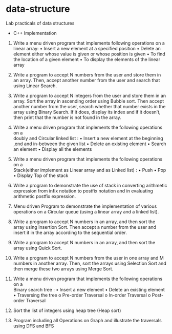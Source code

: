 # data-structure
Lab practicals of data structures
- C++ Implementation

1. Write a menu driven program that implements following operations on a  linear array:
•	Insert a new element at a specified position
•	Delete an element either whose value is given or whose position is given
•	To find the location of a given element
•	To display the elements of the linear array


2. Write a program to accept N numbers from the user and store them in an array. Then, accept another number from the user and search that using Linear Search.


3. Write a program to accept N integers from the user and store them in an array. Sort the array in ascending order using Bubble sort. Then accept another number from the user, search whether that number exists in the array using Binary Search. If it does, display its index and if it doesn’t, then print that the number is not found in the array.


4. Write a menu driven program that implements the following operations on a   
doubly and Circular linked list :
•	Insert a new element at the beginning ,end and in-between the given list
•	Delete an existing element
•	Search an element
•	Display all the elements 


5. Write a menu driven program that implements the following operations on a   
Stack(either implement as Linear array and as Linked list) :
•	Push 
•	Pop  
•	Display Top of the stack


6. Write a program to demonstrate the use of stack in converting arithmetic expression from infix notation to postfix notation and in evaluating arithmetic postfix expression.


7. Menu driven Program to demonstrate the implementation of various operations on a Circular queue (using a linear array and  a linked list).


8. Write a program to accept N numbers in an array, and then sort the array using Insertion Sort. Then accept a number from the user and insert it in the array according to the sequential order.


9. Write a program to accept N numbers in an array, and then sort the array using Quick Sort.


10. Write a program to accept N numbers from the user in one array and M numbers in another array. Then, sort the arrays using Selection Sort and then merge these two arrays using Merge Sort.


11. Write a menu driven program that implements the following operations on a   
Binary search tree :
•	Insert a new element 
•	Delete an existing element
•	Traversing the tree
o	Pre-order Traversal
o	In-order Traversal 
o	Post-order Traversal


12. Sort the list of integers using heap tree (Heap sort)


13. Program including all Operations on Graph and illustrate the traversals using DFS and BFS


 
 


